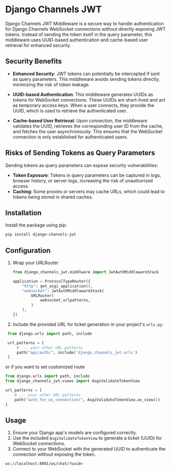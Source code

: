 # Django Channels JWT 

Django Channels JWT Middleware is a secure way to handle authentication for Django Channels WebSocket connections without directly exposing JWT tokens. Instead of sending the token itself in the query parameter, this middleware uses UUID-based authentication and cache-based user retrieval for enhanced security.

## Security Benefits

- **Enhanced Security**: JWT tokens can potentially be intercepted if sent as query parameters. This middleware avoids sending tokens directly, minimizing the risk of token leakage.

- **UUID-based Authentication**: This middleware generates UUIDs as tokens for WebSocket connections. These UUIDs are short-lived and act as temporary access keys. When a user connects, they provide the UUID, which is used to retrieve the authenticated user.

- **Cache-based User Retrieval**: Upon connection, the middleware validates the UUID, retrieves the corresponding user ID from the cache, and fetches the user asynchronously. This ensures that the WebSocket connection is only established for authenticated users.

## Risks of Sending Tokens as Query Parameters

Sending tokens as query parameters can expose security vulnerabilities:
- **Token Exposure**: Tokens in query parameters can be captured in logs, browser history, or server logs, increasing the risk of unauthorized access.
- **Caching**: Some proxies or servers may cache URLs, which could lead to tokens being stored in shared caches.

## Installation

Install the package using pip:

```bash
pip install django-channels-jwt
```

## Configuration

1. Wrap your URLRouter
   ```python
   from django_channels_jwt.middlware import JwtAuthMiddlewareStack

   application = ProtocolTypeRouter({
       "http": get_asgi_application(),
       "websocket": JwtAuthMiddlewareStack(
           URLRouter(
               websocket_urlpatterns,
           )
       ),
   })
   ```

2. Include the provided URL for ticket generation in your project's `urls.py`:

  ```python
   from django.urls import path, include

   url_patterns = [
       # ... your other URL patterns
       path("api/auth/", include('django_channels_jwt.urls')
   ]
   ```
or if you want to set customized route

   ```python
   from django.urls import path, include
   from django_channels_jwt.views import AsgiValidateTokenView

   url_patterns = [
       # ... your other URL patterns
       path("auth_for_ws_connection/", AsgiValidateTokenView.as_view())
   ]
   ```

## Usage

1. Ensure your Django app's models are configured correctly.
2. Use the included `AsgiValidateTokenView` to generate a ticket (UUID) for WebSocket connections.
3. Connect to your WebSocket with the generated UUID to authenticate the connection without exposing the token.
 ```
 ws://localhost:8001/ws/chat/?uuid=
 ```
